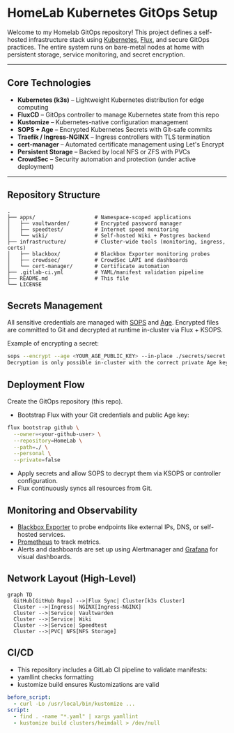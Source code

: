 # HomeLab Kubernetes GitOps Setup

Welcome to my Homelab GitOps repository! This project defines a self-hosted infrastructure stack using [Kubernetes](https://kubernetes.io/), [Flux](https://fluxcd.io/), and secure GitOps practices. The entire system runs on bare-metal nodes at home with persistent storage, service monitoring, and secret encryption.

---

## Core Technologies

- **Kubernetes (k3s)** – Lightweight Kubernetes distribution for edge computing
- **FluxCD** – GitOps controller to manage Kubernetes state from this repo
- **Kustomize** – Kubernetes-native configuration management
- **SOPS + Age** – Encrypted Kubernetes Secrets with Git-safe commits
- **Traefik / Ingress-NGINX** – Ingress controllers with TLS termination
- **cert-manager** – Automated certificate management using Let's Encrypt
- **Persistent Storage** – Backed by local NFS or ZFS with PVCs
- **CrowdSec** – Security automation and protection (under active deployment)

---

## Repository Structure

```text
.
├── apps/                   # Namespace-scoped applications
│   ├── vaultwarden/        # Encrypted password manager
│   ├── speedtest/          # Internet speed monitoring
│   └── wiki/               # Self-hosted Wiki + Postgres backend
├── infrastructure/         # Cluster-wide tools (monitoring, ingress, certs)
│   ├── blackbox/           # Blackbox Exporter monitoring probes
│   ├── crowdsec/           # CrowdSec LAPI and dashboards
│   └── cert-manager/       # Certificate automation
├── .gitlab-ci.yml          # YAML/manifest validation pipeline
├── README.md               # This file
└── LICENSE

```

## Secrets Management
All sensitive credentials are managed with [SOPS](https://github.com/getsops/sops) and [Age](https://github.com/FiloSottile/age). Encrypted files are committed to Git and decrypted at runtime in-cluster via Flux + KSOPS.

Example of encrypting a secret:

```bash
sops --encrypt --age <YOUR_AGE_PUBLIC_KEY> --in-place ./secrets/secret.yaml
Decryption is only possible in-cluster with the correct private Age key stored securely.
```

## Deployment Flow
Create the GitOps repository (this repo).

- Bootstrap Flux with your Git credentials and public Age key:

```bash
flux bootstrap github \
  --owner=<your-github-user> \
  --repository=HomeLab \
  --path=./ \
  --personal \
  --private=false
```

- Apply secrets and allow SOPS to decrypt them via KSOPS or controller configuration.
- Flux continuously syncs all resources from Git.

## Monitoring and Observability

- [Blackbox Exporter](https://github.com/prometheus/blackbox_exporter) to probe endpoints like external IPs, DNS, or self-hosted services.
- [Prometheus](https://github.com/prometheus/prometheus) to track metrics.
- Alerts and dashboards are set up using Alertmanager and [Grafana](https://github.com/grafana/grafana) for visual dashboards.

## Network Layout (High-Level)
```mermaid
graph TD
  GitHub[GitHub Repo] -->|Flux Sync| Cluster[k3s Cluster]
  Cluster -->|Ingress| NGINX[Ingress-NGINX]
  Cluster -->|Service| Vaultwarden
  Cluster -->|Service| Wiki
  Cluster -->|Service| Speedtest
  Cluster -->|PVC| NFS[NFS Storage]
```

## CI/CD

- This repository includes a GitLab CI pipeline to validate manifests:
- yamllint checks formatting
- kustomize build ensures Kustomizations are valid

```yaml
before_script:
  - curl -Lo /usr/local/bin/kustomize ...
script:
  - find . -name "*.yaml" | xargs yamllint
  - kustomize build clusters/heimdall > /dev/null
```